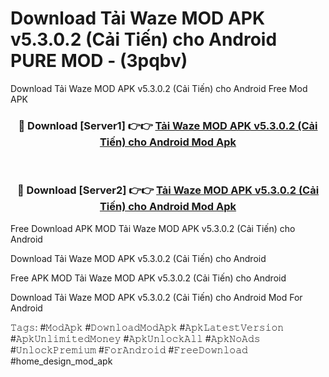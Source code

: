 # Download Tải Waze MOD APK v5.3.0.2 (Cải Tiến) cho Android PURE MOD - (3pqbv)
Download Tải Waze MOD APK v5.3.0.2 (Cải Tiến) cho Android Free Mod APK

<div align="center">
<h3>🔴 Download [Server1] 👉👉 <a href="https://apk-comot.site?title=Tải_Waze_MOD_APK_v5.3.0.2_(Cải_Tiến)_cho_Android">Tải Waze MOD APK v5.3.0.2 (Cải Tiến) cho Android Mod Apk</a></h3><br>

<h3>🔴 Download [Server2] 👉👉 <a href="https://apk-comot.site?title=Tải_Waze_MOD_APK_v5.3.0.2_(Cải_Tiến)_cho_Android">Tải Waze MOD APK v5.3.0.2 (Cải Tiến) cho Android Mod Apk</a></h3>
</div>


Free Download APK MOD Tải Waze MOD APK v5.3.0.2 (Cải Tiến) cho Android

Download Tải Waze MOD APK v5.3.0.2 (Cải Tiến) cho Android 

Free APK MOD Tải Waze MOD APK v5.3.0.2 (Cải Tiến) cho Android 

Download Tải Waze MOD APK v5.3.0.2 (Cải Tiến) cho Android Mod For Android

𝚃𝚊𝚐𝚜: #𝙼𝚘𝚍𝙰𝚙𝚔 #𝙳𝚘𝚠𝚗𝚕𝚘𝚊𝚍𝙼𝚘𝚍𝙰𝚙𝚔 #𝙰𝚙𝚔𝙻𝚊𝚝𝚎𝚜𝚝𝚅𝚎𝚛𝚜𝚒𝚘𝚗 #𝙰𝚙𝚔𝚄𝚗𝚕𝚒𝚖𝚒𝚝𝚎𝚍𝙼𝚘𝚗𝚎𝚢 #𝙰𝚙𝚔𝚄𝚗𝚕𝚘𝚌𝚔𝙰𝚕𝚕 #𝙰𝚙𝚔𝙽𝚘𝙰𝚍𝚜 #𝚄𝚗𝚕𝚘𝚌𝚔𝙿𝚛𝚎𝚖𝚒𝚞𝚖 #𝙵𝚘𝚛𝙰𝚗𝚍𝚛𝚘𝚒𝚍 #𝙵𝚛𝚎𝚎𝙳𝚘𝚠𝚗𝚕𝚘𝚊𝚍 #home_design_mod_apk